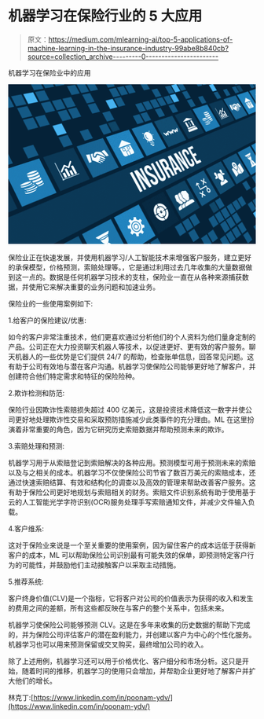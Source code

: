 # 机器学习在保险行业的 5 大应用

> 原文：<https://medium.com/mlearning-ai/top-5-applications-of-machine-learning-in-the-insurance-industry-99abe8b840cb?source=collection_archive---------0----------------------->

机器学习在保险业中的应用

![](img/313dcdeeb3c462b900e3e01dbc978756.png)

保险业正在快速发展，并使用机器学习/人工智能技术来增强客户服务，建立更好的承保模型，价格预测，索赔处理等。，它是通过利用过去几年收集的大量数据做到这一点的。数据是任何机器学习技术的支柱，保险业一直在从各种来源捕获数据，并使用它来解决重要的业务问题和加速业务。

保险业的一些使用案例如下:

1.给客户的保险建议/优惠:

如今的客户非常注重技术，他们更喜欢通过分析他们的个人资料为他们量身定制的产品。公司正在大力投资聊天机器人等技术，以促进更好、更有效的客户服务。聊天机器人的一些优势是它们提供 24/7 的帮助，检查账单信息，回答常见问题。这有助于公司有效地与潜在客户沟通。机器学习使保险公司能够更好地了解客户，并创建符合他们特定需求和特征的保险险种。

2.欺诈检测和防范:

保险行业因欺诈性索赔损失超过 400 亿美元，这是投资技术降低这一数字并使公司更好地处理欺诈性交易和采取预防措施减少此类事件的充分理由。ML 在这里扮演着非常重要的角色，因为它研究历史索赔数据并帮助预测未来的欺诈。

3.索赔处理和预测:

机器学习用于从索赔登记到索赔解决的各种应用。预测模型可用于预测未来的索赔以及与之相关的成本。机器学习不仅使保险公司节省了数百万美元的索赔成本，还通过快速索赔结算、有效和结构化的调查以及高效的管理来帮助改善客户服务。这有助于保险公司更好地规划与索赔相关的财务。索赔文件识别系统有助于使用基于云的人工智能光学字符识别(OCR)服务处理手写索赔通知文件，并减少文件输入负载。

4.客户维系:

这对于保险业来说是一个至关重要的使用案例，因为留住客户的成本远低于获得新客户的成本，ML 可以帮助保险公司识别最有可能失效的保单，即预测特定客户行为的可能性，并鼓励他们主动接触客户以采取主动措施。

5.推荐系统:

客户终身价值(CLV)是一个指标，它将客户对公司的价值表示为获得的收入和发生的费用之间的差额，所有这些都反映在与客户的整个关系中，包括未来。

机器学习使保险公司能够预测 CLV。这是在多年来收集的历史数据的帮助下完成的，并为保险公司评估客户的潜在盈利能力，并创建以客户为中心的个性化服务。机器学习也可以用来预测保留或交叉购买，最终增加公司的收入。

除了上述用例，机器学习还可以用于价格优化、客户细分和市场分析。这只是开始，随着时间的推移，机器学习的使用只会增加，并帮助企业更好地了解客户并扩大他们的增长。

林克丁:[https://www.linkedin.com/in/poonam-ydv/](https://www.linkedin.com/in/poonam-ydv/)